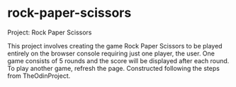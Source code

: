 # rock-paper-scissors

Project: Rock Paper Scissors

This project involves creating the game Rock Paper Scissors to be played entirely on the browser console requiring just one player, the user. One game consists of 5 rounds and the score will be displayed after each round. To play another game, refresh the page. Constructed following the steps from TheOdinProject.